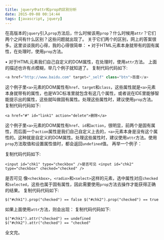 ```yaml
---
title: jquery中attr和prop的区别分析
date: 2015-09-08 00:14:44
tags: [javascript, jquery]
---
```



在高版本的```jquery```引入```prop```方法后，什么时候该用```prop```？什么时候用```attr```？它们两个之间有什么区别？这些问题就出现了。
关于它们两个的区别，网上的答案很多。这里谈谈我的心得，我的心得很简单：
• 对于HTML元素本身就带有的固有属性，在处理时，使用```prop```方法。

• 对于HTML元素我们自己自定义的DOM属性，在处理时，使用```attr```方法。
上面的描述也许有点模糊，举几个例子就知道了。
复制代码代码如下:

```javascript
<a href="http://www.baidu.com" target="_self" class="btn">百度</a>
```


 这个例子里```<a>```元素的DOM属性有```href```、```target```和```class```，这些属性就是```<a>```元素本身就带有的属性，也是W3C标准里就包含有这几个属性，或者说在IDE里能够智能提示出的属性，这些就叫做固有属性。处理这些属性时，建议使用```prop```方法。
复制代码代码如下:

```
<a href="#" id="link1" action="delete">删除</a>
```
这个例子里```<a>```元素的DOM属性有```href```、```id```和```action```，很明显，前两个是固有属性，而后面一个```action```属性是我们自己自定义上去的，```<a>```元素本身是没有这个属性的。这种就是自定义的DOM属性。处理这些属性时，建议使用```attr```方法。使用```prop```方法取值和设置属性值时，都会返回```undefined```值。
再举一个例子：

复制代码代码如下:

```
<input id="chk1" type="checkbox" />是否可见 <input id="chk2" type="checkbox" checked="checked" />
```
是否可见
像```<checkbox>```，```<radio>```和```<select>```这样的元素，选中属性对应```checked```和```selected```，这些也属于固有属性，因此需要使用```prop```方法去操作才能获得正确的结果。
复制代码代码如下:
```
$("#chk1").prop("checked") == false $("#chk2").prop("checked") == true
```
如果上面使用```attr```方法，则会出现：
复制代码代码如下:
```
$("#chk1").attr("checked") == undefined
$("#chk2").attr("checked") == "checked"
```
全文完。
